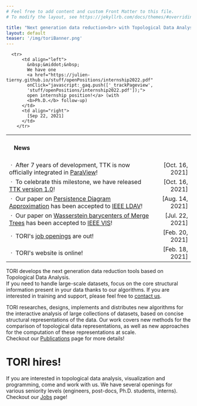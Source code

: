 ```yaml
---
# Feel free to add content and custom Front Matter to this file.
# To modify the layout, see https://jekyllrb.com/docs/themes/#overriding-theme-defaults

title: "Next generation data reduction<br> with Topological Data Analysis"
layout: default
teaser: '/img/toriBanner.png'
---
```


<div class="news">
<table width="100%" align="center">

<tr><td>
<h4>&nbsp;&nbsp;&nbsp;News</h4></td>
<td align="right"></td>
</tr>

<tr>
<td>
                &nbsp;&middot;&nbsp;
                After 7 years of development, TTK is now officially integrated in 
                <a target="new" href="https://www.paraview.org/download/">ParaView</a>!
                </td>
                <td align="right">
                [Oct. 16, 2021]
                </td>
                </tr>
<tr>
                <td>
                &nbsp;&middot;&nbsp;
                To celebrate this milestone, we have released <a href="https://topology-tool-kit.github.io/downloads.html">TTK version 1.0</a>!
                </td>
                <td align="right">
                [Oct. 16, 2021]
                </td>
                </tr>

      <tr>
          <td align="left">
            &nbsp;&middot;&nbsp;
            We have one
            <a href="https://julien-tierny.github.io/stuff/openPositions/internship2022.pdf"
            onClick="javascript:_gaq.push(['_trackPageview',
            'stuff/openPositions/internship2022.pdf']);">
            open internship position!</a> (with
            <b>Ph.D.</b> follow-up)
          </td>
          <td align="right">
            [Sep 22, 2021]
          </td>
        </tr>
<tr>
    <td>
    &nbsp;&middot;&nbsp;
    Our paper on
    <a target="new"
                href="https://arxiv.org/pdf/2108.05766">
    Persistence Diagram Approximation</a>
    has been accepted to
    <a href="https://ldav.org/2021/" target="new">IEEE LDAV</a>!
    </td>
    <td align="right">
      [Aug. 14, 2021]
    </td>
</tr>
<tr>
    <td>
    &nbsp;&middot;&nbsp;
    Our paper on
    <a target="new"
                href="https://arxiv.org/pdf/2107.07789">
    Wasserstein barycenters of Merge Trees</a>
    has been accepted to
    <a href="http://ieeevis.org/year/2021/welcome" target="new">IEEE VIS</a>!
    </td>
    <td align="right">
      [Jul. 22, 2021]
    </td>
</tr>
<tr>
    <td>
      &nbsp;&middot;&nbsp;
      TORI's
      <a href="/jobs/">job openings</a> are out!
    </td>
    <td align="right">
      [Feb. 20, 2021]
    </td>
</tr>
<tr>
<td>
                &nbsp;&middot;&nbsp;
                TORI's website is online!
                </td>
                <td align="right">
                [Feb. 18, 2021]
                </td>
                </tr>
              </table>
</div>



TORI develops the next generation data reduction tools based on Topological Data Analysis.<br>
If you need to handle large-scale datasets, focus on the core structural information present in your data thanks to our algorithms.
If you are interested in training and support,
please feel free to [contact us](mailto:erc.tori.project@gmail.com).

TORI researches, designs, implements and distributes new algorithms for the interactive analysis of large collections of datasets, based on concise structural representations of the data. Our work covers new methods for the comparison of topological data representations, as well as new approaches for the computation of these representations at scale.<br>
Checkout our [Publications](/publications/) page for more details!

# TORI hires!
If you are interested in topological data analysis, visualization and programming, come and work with us. We have several openings for various seniority levels (engineers, post-docs, Ph.D. students, interns).<br>
Checkout our [Jobs](/jobs/) page!

